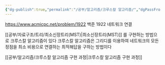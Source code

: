 ```yaml
---
{"dg-publish":true,"permalink":"/공부/알고리즘/크루스칼 알고리즘/","dgPassFrontmatter":true,"noteIcon":""}
---
```


https://www.acmicpc.net/problem/1922
백준 1922 네트워크 연결

[[공부/자료구조/트리/최소신장트리(MST)\|최소신장트리(MST)]] 를 구현하는 방법으로 크루스칼 알고리즘이 있다
크루스칼 알고리즘은 그리디를 이용하여 네트워크의 모든 정점을 최소 비용으로 연결하는 최적해답을 구하는 방법이다

[[공부/알고리즘/크루스칼 알고리즘 구현 과정\|크루스칼 알고리즘 구현 과정]] 